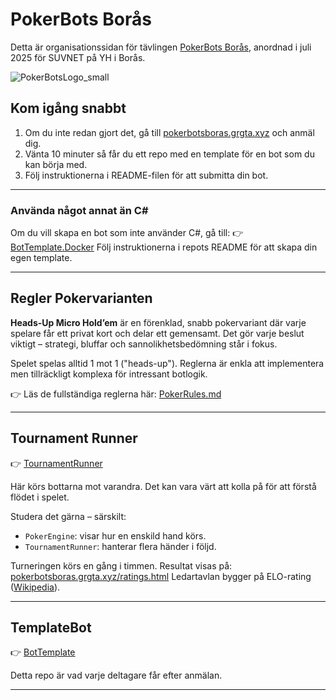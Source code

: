 # PokerBots Borås

Detta är organisationssidan för tävlingen [PokerBots Borås](http://www.pokerbotsboras.grgta.xyz), anordnad i juli 2025 för SUVNET på YH i Borås.

![PokerBotsLogo_small](https://github.com/user-attachments/assets/7fa9bef5-a1a2-49bd-95ed-4b8eb9f80132)



## Kom igång snabbt

1. Om du inte redan gjort det, gå till [pokerbotsboras.grgta.xyz](https://pokerbotsboras.grgta.xyz) och anmäl dig.
2. Vänta 10 minuter så får du ett repo med en template för en bot som du kan börja med.
3. Följ instruktionerna i README-filen för att submitta din bot.

---

### Använda något annat än C\#

Om du vill skapa en bot som inte använder C#, gå till:
👉 [BotTemplate.Docker](https://github.com/PokerBotsBoras/BotTemplate.Docker)
Följ instruktionerna i repots README för att skapa din egen template.

---

## Regler Pokervarianten

**Heads-Up Micro Hold’em** är en förenklad, snabb pokervariant där varje spelare får ett privat kort och delar ett gemensamt. Det gör varje beslut viktigt – strategi, bluffar och sannolikhetsbedömning står i fokus.

Spelet spelas alltid 1 mot 1 ("heads-up"). Reglerna är enkla att implementera men tillräckligt komplexa för intressant botlogik.

👉 Läs de fullständiga reglerna här:
[PokerRules.md](https://github.com/PokerBotsBoras/PokerBots-Docs/blob/main/PokerRules.md)

---

## Tournament Runner

👉 [TournamentRunner](https://github.com/PokerBotsBoras/TournamentRunner)

Här körs bottarna mot varandra. Det kan vara värt att kolla på för att förstå flödet i spelet.

Studera det gärna – särskilt:

* `PokerEngine`: visar hur en enskild hand körs.
* `TournamentRunner`: hanterar flera händer i följd.

Turneringen körs en gång i timmen. Resultat visas på:
[pokerbotsboras.grgta.xyz/ratings.html](https://pokerbotsboras.grgta.xyz/ratings.html)
Ledartavlan bygger på ELO-rating ([Wikipedia](https://en.wikipedia.org/wiki/Elo_rating_system)).

---

## TemplateBot

👉 [BotTemplate](https://github.com/PokerBotsBoras/BotTemplate)

Detta repo är vad varje deltagare får efter anmälan.

---



